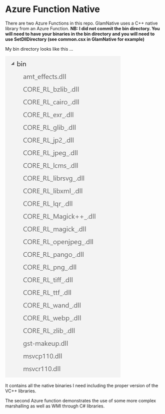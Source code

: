 # Azure Function Native

There are two Azure Functions in this repo.  GlamNative uses a C++ native library from an Azure Function. **NB: I did not commit the bin directory.  You will need to have your binaries in the bin directory and you will need to use SetDllDirectory (see common.csx in GlamNative for example)**

My bin directory looks like this ...

![Bin Directory](/content/bin_directory.png)

It contains all the native binaries I need including the proper version of the VC++ libraries.

The second Azure function demonstrates the use of some more complex marshalling as well as WMI through C# libraries.
